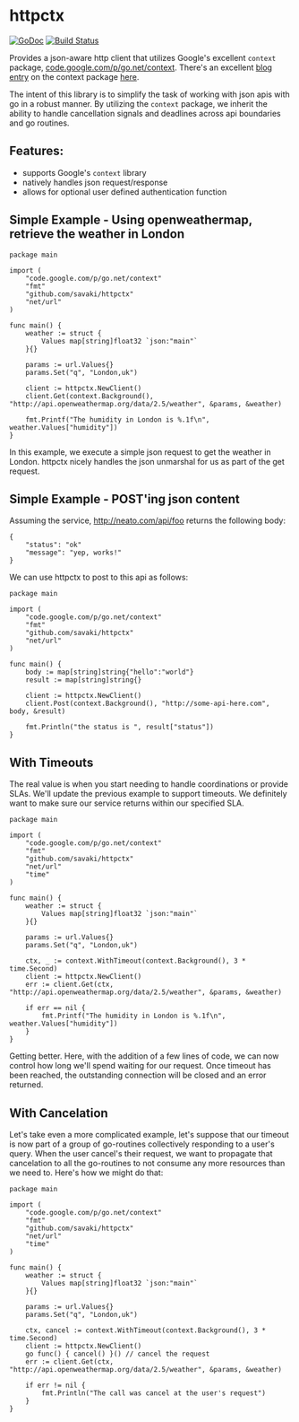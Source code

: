 httpctx
=======

[![GoDoc](https://godoc.org/github.com/savaki/httpctx?status.svg)](https://godoc.org/github.com/savaki/httpctx) [![Build Status](https://travis-ci.org/savaki/httpctx.png)](https://travis-ci.org/savaki/httpctx)

Provides a json-aware http client that utilizes Google's excellent ```context``` package, [code.google.com/p/go.net/context](http://code.google.com/p/go.net/context).  There's an excellent [blog entry](http://blog.golang.org/context) on the context package [here](http://blog.golang.org/context).

The intent of this library is to simplify the task of working with json apis with go in a robust manner.  By utilizing the ```context``` package, we inherit the ability to handle cancellation signals and deadlines across api boundaries and go routines.

## Features:

* supports Google's ```context``` library
* natively handles json request/response
* allows for optional user defined authentication function

## Simple Example - Using openweathermap, retrieve the weather in London

```
package main

import (
	"code.google.com/p/go.net/context"
	"fmt"
	"github.com/savaki/httpctx"
	"net/url"
)

func main() {
	weather := struct {
		Values map[string]float32 `json:"main"`
	}{}

	params := url.Values{}
	params.Set("q", "London,uk")

	client := httpctx.NewClient()
	client.Get(context.Background(), "http://api.openweathermap.org/data/2.5/weather", &params, &weather)
	
	fmt.Printf("The humidity in London is %.1f\n", weather.Values["humidity"])
}
```

In this example, we execute a simple json request to get the weather in London.  httpctx nicely handles the json unmarshal for us as part of the get request. 

## Simple Example - POST'ing json content

Assuming the service, http://neato.com/api/foo returns the following body:

```
{
	"status": "ok"
	"message": "yep, works!"}
```

We can use httpctx to post to this api as follows:

```
package main

import (
	"code.google.com/p/go.net/context"
	"fmt"
	"github.com/savaki/httpctx"
	"net/url"
)

func main() {
	body := map[string]string{"hello":"world"}
	result := map[string]string{}

	client := httpctx.NewClient()
	client.Post(context.Background(), "http://some-api-here.com", body, &result)	
	fmt.Println("the status is ", result["status"])}
```

## With Timeouts

The real value is when you start needing to handle coordinations or provide SLAs.  We'll update the previous example to support timeouts.  We definitely want to make sure our service returns within our specified SLA.

```
package main

import (
	"code.google.com/p/go.net/context"
	"fmt"
	"github.com/savaki/httpctx"
	"net/url"
	"time"
)

func main() {
	weather := struct {
		Values map[string]float32 `json:"main"`
	}{}

	params := url.Values{}
	params.Set("q", "London,uk")

	ctx, _ := context.WithTimeout(context.Background(), 3 * time.Second)
	client := httpctx.NewClient()
	err := client.Get(ctx, "http://api.openweathermap.org/data/2.5/weather", &params, &weather)
	
	if err == nil {
		fmt.Printf("The humidity in London is %.1f\n", weather.Values["humidity"])
	}
}
```

Getting better.  Here, with the addition of a few lines of code, we can now control how long we'll spend waiting for our request.  Once timeout has been reached, the outstanding connection will be closed and an error returned.

## With Cancelation

Let's take even a more complicated example, let's suppose that our timeout is now part of a group of go-routines collectively responding to a user's query.  When the user cancel's their request, we want to propagate that cancelation to all the go-routines to not consume any more resources than we need to.  Here's how we might do that:

```
package main

import (
	"code.google.com/p/go.net/context"
	"fmt"
	"github.com/savaki/httpctx"
	"net/url"
	"time"
)

func main() {
	weather := struct {
		Values map[string]float32 `json:"main"`
	}{}

	params := url.Values{}
	params.Set("q", "London,uk")

	ctx, cancel := context.WithTimeout(context.Background(), 3 * time.Second)
	client := httpctx.NewClient()
	go func() { cancel() }() // cancel the request
	err := client.Get(ctx, "http://api.openweathermap.org/data/2.5/weather", &params, &weather)
	
	if err != nil {
		fmt.Println("The call was cancel at the user's request")
	}
}
```

